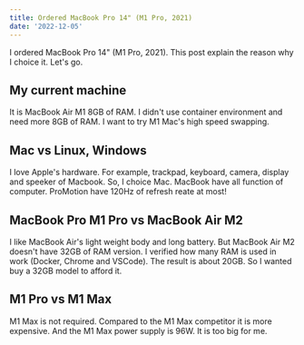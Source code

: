```yaml
---
title: Ordered MacBook Pro 14" (M1 Pro, 2021)
date: '2022-12-05'
---
```


I ordered MacBook Pro 14" (M1 Pro, 2021). This post explain the reason why I choice it. Let's go.

## My current machine

It is MacBook Air M1 8GB of RAM. I didn't use container environment and need more 8GB of RAM. I want to try M1 Mac's high speed swapping.

## Mac vs Linux, Windows

I love Apple's hardware. For example, trackpad, keyboard, camera, display and speeker of Macbook. So, I choice Mac. MacBook have all function of computer. ProMotion have 120Hz of refresh reate at most!

## MacBook Pro M1 Pro vs MacBook Air M2

I like MacBook Air's light weight body and long battery. But MacBook Air M2 doesn't have 32GB of RAM version. I verified how many RAM is used in work (Docker, Chrome and VSCode). The result is about 20GB. So I wanted buy a 32GB model to afford it.

## M1 Pro vs M1 Max

M1 Max is not required. Compared to the M1 Max competitor it is more expensive.
And the M1 Max power supply is 96W. It is too big for me.
